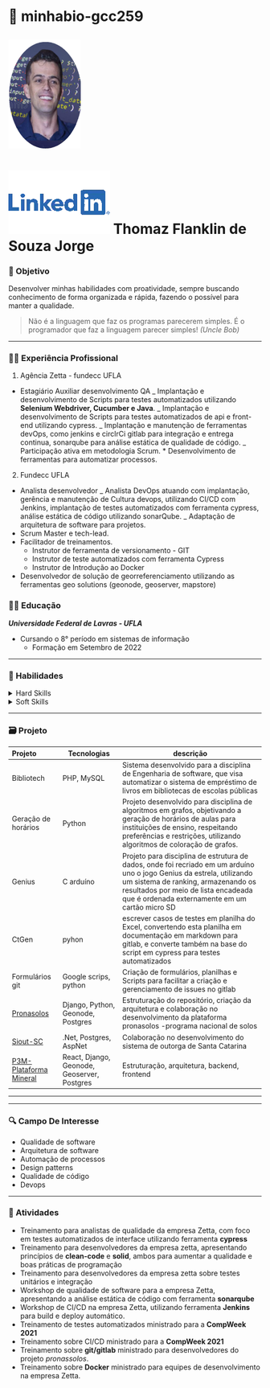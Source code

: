 # 🤵 minhabio-gcc259

## ![Profile](./profile.png)

[![Linkedin](./download.webp)](www.linkedin.com/in/thomaz-flanklin-Dev)
Thomaz Flanklin de Souza Jorge
===

### 🎯 Objetivo

Desenvolver minhas habilidades com proatividade, sempre buscando conhecimento de forma organizada e rápida, fazendo o possível para manter a qualidade.

> Não é a linguagem que faz os programas parecerem simples. É o programador que faz a linguagem parecer simples! _(Uncle Bob)_

---

### 🧑‍🔬 Experiência Profissional

1. Agência Zetta - fundecc UFLA

- Estagiário Auxiliar desenvolvimento QA
  _ Implantação e desenvolvimento de Scripts para testes automatizados utilizando **Selenium Webdriver, Cucumber e Java**.
  _ Implantação e desenvolvimento de Scripts para testes automatizados de api e front-end utilizando cypress.
  _ Implantação e manutenção de ferramentas devOps, como jenkins e circlrCi gitlab para integração e entrega continua, sonarqube
  para análise estática de qualidade de código.
  _ Participação ativa em metodologia Scrum. \* Desenvolvimento de ferramentas para automatizar processos.

2. Fundecc UFLA

- Analista desenvolvedor
  _ Analista DevOps atuando com implantação, gerência e manutenção de Cultura devops, utilizando CI/CD com Jenkins, implantação
  de testes automatizados com ferramenta cypress, análise estática de código utilizando sonarQube.
  _ Adaptação de arquitetura de software para projetos.
- Scrum Master e tech-lead.
- Facilitador de treinamentos.
  - Instrutor de ferramenta de versionamento - GIT
  - Instrutor de teste automatizados com ferramenta Cypress
  - Instrutor de Introdução ao Docker
- Desenvolvedor de solução de georreferenciamento utilizando as ferramentas geo solutions (geonode, geoserver, mapstore)

### 👨‍🎓 Educação

**_Universidade Federal de Lavras - UFLA_**

- Cursando o 8° período em sistemas de informação
  - Formação em Setembro de 2022

---

### 🤹 Habilidades

<details><summary>Hard Skills</summary>

- Boa lógica de programação
- HTML
- CSS
- PHP
- Python básico
- Java
- Javascript básico
- C++ intermediário
- PostgreSQL
- Git / Github / Gitlab
- Selenium Webdriver
- Cucumber
- Cypress
- Jenkins
- SonarQube
- Scrum
- CircleCi
- Docker, docker compose
- Vagrant
- Ansible
- PowerShell
- Gitflow
- Django
- Geonode, georreferenciamento
- Arquitetura de software
- Qualidade de código
- Clean-code
- Orientação a objetos
</details>

<details><summary>Soft Skills</summary>

- Proativo
- Comunicação
- Didática
</details>

---

### 🗃️ Projeto

| Projeto                                                     | Tecnologias                                 | descrição                                                                                                                                                                                                                                              |
| :---------------------------------------------------------- | ------------------------------------------- | ------------------------------------------------------------------------------------------------------------------------------------------------------------------------------------------------------------------------------------------------------ |
| Bibliotech                                                  | PHP, MySQL                                  | Sistema desenvolvido para a disciplina de Engenharia de software, que visa automatizar o sistema de empréstimo de livros em bibliotecas de escolas públicas                                                                                            |
| Geração de horários                                         | Python                                      | Projeto desenvolvido para disciplina de algoritmos em grafos, objetivando a geração de horários de aulas para instituições de ensino, respeitando preferências e restrições, utilizando algoritmos de coloração de grafos.                             |
| Genius                                                      | C arduíno                                   | Projeto para disciplina de estrutura de dados, onde foi recriado em um arduíno uno o jogo Genius da estrela, utilizando um sistema de ranking, armazenando os resultados por meio de lista encadeada que é ordenada externamente em um cartão micro SD |
| CtGen                                                       | pyhon                                       | escrever casos de testes em planilha do Excel, convertendo esta planilha em documentação em markdown para gitlab, e converte também na base do script em cypress para testes automatizados                                                             |
| Formulários git                                             | Google scrips, python                       | Criação de formulários, planilhas e Scripts para facilitar a criação e gerenciamento de issues no gitlab                                                                                                                                               |
| [Pronasolos](https://pronasolos.cprm.gov.br/dashboards/)    | Django, Python, Geonode, Postgres           | Estruturação do repositório, criação da arquitetura e colaboração no desenvolvimento da plataforma pronasolos -programa nacional de solos                                                                                                              |
| [Siout-SC](http://siout.aguas.sc.gov.br/)                   | .Net, Postgres, AspNet                      | Colaboração no desenvolvimento do sistema de outorga de Santa Catarina                                                                                                                                                                                 |
| [P3M-Plataforma Mineral](https://p3m.cprm.gov.br/dashboard) | React, Django, Geonode, Geoserver, Postgres | Estruturação, arquitetura, backend, frontend                                                                                                                                                                                                           |

---

---

### 🔍 Campo De Interesse

- Qualidade de software
- Arquitetura de software
- Automação de processos
- Design patterns
- Qualidade de código
- Devops

---

### 🌋 Atividades

- Treinamento para analistas de qualidade da empresa Zetta, com foco em testes automatizados de interface utilizando ferramenta **cypress**
- Treinamento para desenvolvedores da empresa zetta, apresentando princípios de **clean-code** e **solid**, ambos para aumentar a qualidade e boas práticas de programação
- Treinamento para desenvolvedores da empresa zetta sobre testes unitários e integração
- Workshop de qualidade de software para a empresa Zetta, apresentando a análise estática de código com ferramenta **sonarqube**
- Workshop de CI/CD na empresa Zetta, utilizando ferramenta **Jenkins** para build e deploy automático.
- Treinamento de testes automatizados ministrado para a **CompWeek 2021**
- Treinamento sobre CI/CD ministrado para a **CompWeek 2021**
- Treinamento sobre **git/gitlab** ministrado para desenvolvedores do projeto _pronassolos_.
- Treinamento sobre **Docker** ministrado para equipes de desenvolvimento na empresa Zetta.
